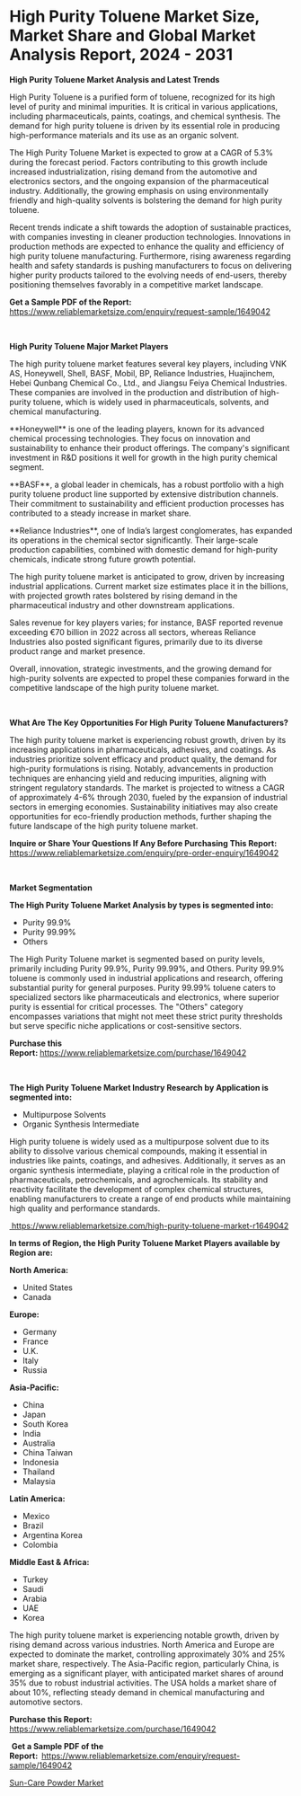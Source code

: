 <p><h1>High Purity Toluene Market Size, Market Share and Global Market Analysis Report, 2024 - 2031</h1></p><p><strong>High Purity Toluene Market Analysis and Latest Trends</strong></p>
<p><p>High Purity Toluene is a purified form of toluene, recognized for its high level of purity and minimal impurities. It is critical in various applications, including pharmaceuticals, paints, coatings, and chemical synthesis. The demand for high purity toluene is driven by its essential role in producing high-performance materials and its use as an organic solvent.</p><p>The High Purity Toluene Market is expected to grow at a CAGR of 5.3% during the forecast period. Factors contributing to this growth include increased industrialization, rising demand from the automotive and electronics sectors, and the ongoing expansion of the pharmaceutical industry. Additionally, the growing emphasis on using environmentally friendly and high-quality solvents is bolstering the demand for high purity toluene.</p><p>Recent trends indicate a shift towards the adoption of sustainable practices, with companies investing in cleaner production technologies. Innovations in production methods are expected to enhance the quality and efficiency of high purity toluene manufacturing. Furthermore, rising awareness regarding health and safety standards is pushing manufacturers to focus on delivering higher purity products tailored to the evolving needs of end-users, thereby positioning themselves favorably in a competitive market landscape.</p></p>
<p><strong>Get a Sample PDF of the Report:&nbsp;</strong> <a href="https://www.reliablemarketsize.com/enquiry/request-sample/1649042?utm_campaign=1903&utm_medium=2&utm_source=Github&utm_content=ia&utm_term=29122024&utm_id=high-purity-toluene">https://www.reliablemarketsize.com/enquiry/request-sample/1649042</a></p>
<p>&nbsp;</p>
<p><strong>High Purity Toluene Major Market Players</strong></p>
<p><p>The high purity toluene market features several key players, including VNK AS, Honeywell, Shell, BASF, Mobil, BP, Reliance Industries, Huajinchem, Hebei Qunbang Chemical Co., Ltd., and Jiangsu Feiya Chemical Industries. These companies are involved in the production and distribution of high-purity toluene, which is widely used in pharmaceuticals, solvents, and chemical manufacturing.</p><p>**Honeywell** is one of the leading players, known for its advanced chemical processing technologies. They focus on innovation and sustainability to enhance their product offerings. The company's significant investment in R&D positions it well for growth in the high purity chemical segment.</p><p>**BASF**, a global leader in chemicals, has a robust portfolio with a high purity toluene product line supported by extensive distribution channels. Their commitment to sustainability and efficient production processes has contributed to a steady increase in market share.</p><p>**Reliance Industries**, one of India’s largest conglomerates, has expanded its operations in the chemical sector significantly. Their large-scale production capabilities, combined with domestic demand for high-purity chemicals, indicate strong future growth potential.</p><p>The high purity toluene market is anticipated to grow, driven by increasing industrial applications. Current market size estimates place it in the billions, with projected growth rates bolstered by rising demand in the pharmaceutical industry and other downstream applications.</p><p>Sales revenue for key players varies; for instance, BASF reported revenue exceeding €70 billion in 2022 across all sectors, whereas Reliance Industries also posted significant figures, primarily due to its diverse product range and market presence.</p><p>Overall, innovation, strategic investments, and the growing demand for high-purity solvents are expected to propel these companies forward in the competitive landscape of the high purity toluene market.</p></p>
<p>&nbsp;</p>
<p><strong>What Are The Key Opportunities For High Purity Toluene Manufacturers?</strong></p>
<p><p>The high purity toluene market is experiencing robust growth, driven by its increasing applications in pharmaceuticals, adhesives, and coatings. As industries prioritize solvent efficacy and product quality, the demand for high-purity formulations is rising. Notably, advancements in production techniques are enhancing yield and reducing impurities, aligning with stringent regulatory standards. The market is projected to witness a CAGR of approximately 4-6% through 2030, fueled by the expansion of industrial sectors in emerging economies. Sustainability initiatives may also create opportunities for eco-friendly production methods, further shaping the future landscape of the high purity toluene market.</p></p>
<p><strong>Inquire or Share Your Questions If Any Before Purchasing This Report:</strong> <a href="https://www.reliablemarketsize.com/enquiry/pre-order-enquiry/1649042?utm_campaign=1903&utm_medium=2&utm_source=Github&utm_content=ia&utm_term=29122024&utm_id=high-purity-toluene">https://www.reliablemarketsize.com/enquiry/pre-order-enquiry/1649042</a></p>
<p>&nbsp;</p>
<p><strong>Market Segmentation</strong></p>
<p><strong>The High Purity Toluene Market Analysis by types is segmented into:</strong></p>
<p><ul><li>Purity 99.9%</li><li>Purity 99.99%</li><li>Others</li></ul></p>
<p><p>The High Purity Toluene market is segmented based on purity levels, primarily including Purity 99.9%, Purity 99.99%, and Others. Purity 99.9% toluene is commonly used in industrial applications and research, offering substantial purity for general purposes. Purity 99.99% toluene caters to specialized sectors like pharmaceuticals and electronics, where superior purity is essential for critical processes. The "Others" category encompasses variations that might not meet these strict purity thresholds but serve specific niche applications or cost-sensitive sectors.</p></p>
<p><strong>Purchase this Report:&nbsp;</strong><a href="https://www.reliablemarketsize.com/purchase/1649042?utm_campaign=1903&utm_medium=2&utm_source=Github&utm_content=ia&utm_term=29122024&utm_id=high-purity-toluene">https://www.reliablemarketsize.com/purchase/1649042</a></p>
<p>&nbsp;</p>
<p><strong>The High Purity Toluene Market Industry Research by Application is segmented into:</strong></p>
<p><ul><li>Multipurpose Solvents</li><li>Organic Synthesis Intermediate</li></ul></p>
<p><p>High purity toluene is widely used as a multipurpose solvent due to its ability to dissolve various chemical compounds, making it essential in industries like paints, coatings, and adhesives. Additionally, it serves as an organic synthesis intermediate, playing a critical role in the production of pharmaceuticals, petrochemicals, and agrochemicals. Its stability and reactivity facilitate the development of complex chemical structures, enabling manufacturers to create a range of end products while maintaining high quality and performance standards.</p></p>
<p><a href="https://www.reliablemarketsize.com/high-purity-toluene-market-r1649042?utm_campaign=1903&utm_medium=2&utm_source=Github&utm_content=ia&utm_term=29122024&utm_id=high-purity-toluene">&nbsp;https://www.reliablemarketsize.com/high-purity-toluene-market-r1649042</a></p>
<p><strong>In terms of Region, the High Purity Toluene Market Players available by Region are:</strong></p>
<p>
    <p> <strong> North America: </strong>
        <ul>
            <li>United States</li>
            <li>Canada</li>
        </ul>
        </p> 
    <p> <strong> Europe: </strong>
        <ul>
            <li>Germany</li>
            <li>France</li>
            <li>U.K.</li>
            <li>Italy</li>
            <li>Russia</li>
        </ul>
        </p> 
    <p> <strong> Asia-Pacific: </strong>
        <ul>
            <li>China</li>
            <li>Japan</li>
            <li>South Korea</li>
            <li>India</li>
            <li>Australia</li>
            <li>China Taiwan</li>
            <li>Indonesia</li>
            <li>Thailand</li>
            <li>Malaysia</li>
        </ul>
        </p> 
    <p> <strong> Latin America: </strong>
        <ul>
            <li>Mexico</li>
            <li>Brazil</li>
            <li>Argentina Korea</li>
            <li>Colombia</li>
        </ul>
        </p> 
    <p> <strong> Middle East & Africa: </strong>
        <ul>
            <li>Turkey</li>
            <li>Saudi</li>
            <li>Arabia</li>
            <li>UAE</li>
            <li>Korea</li>
        </ul>
    </p>
    </p>
<p><p>The high purity toluene market is experiencing notable growth, driven by rising demand across various industries. North America and Europe are expected to dominate the market, controlling approximately 30% and 25% market share, respectively. The Asia-Pacific region, particularly China, is emerging as a significant player, with anticipated market shares of around 35% due to robust industrial activities. The USA holds a market share of about 10%, reflecting steady demand in chemical manufacturing and automotive sectors.</p></p>
<p><strong>Purchase this Report: </strong><a href="https://www.reliablemarketsize.com/purchase/1649042?utm_campaign=1903&utm_medium=2&utm_source=Github&utm_content=ia&utm_term=29122024&utm_id=high-purity-toluene">https://www.reliablemarketsize.com/purchase/1649042</a></p>
<p>&nbsp;<strong>Get a Sample PDF of the Report:&nbsp;&nbsp;</strong><a href="https://www.reliablemarketsize.com/enquiry/request-sample/1649042?utm_campaign=1903&utm_medium=2&utm_source=Github&utm_content=ia&utm_term=29122024&utm_id=high-purity-toluene">https://www.reliablemarketsize.com/enquiry/request-sample/1649042</a></p>
<p><strong></strong></p>
<p><p><a href="https://github.com/ashepherd82/Market-Research-Report-List-6/blob/main/sun-care-powder-market.md?utm_campaign=1903&utm_medium=2&utm_source=Github&utm_content=ia&utm_term=29122024&utm_id=high-purity-toluene">Sun-Care Powder Market</a></p></p>